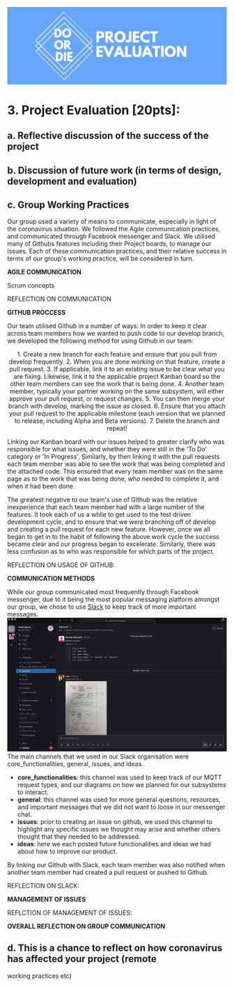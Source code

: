 ![Do or Die Project Evaluation](/Portfolio/Images/projectEvalLogo.png)

# 3. Project Evaluation [20pts]:
## a. Reflective discussion of the success of the project
## b. Discussion of future work (in terms of design, development and evaluation)
## c. Group Working Practices
Our group used a variety of means to communicate, especially in light of the coronavirus situation. We followed the Agile communication practices, and communicated through Facebook messenger and Slack. We utilised many of Githubs features including their Project boards, to manage our issues. Each of these communication practices, and their relative success in terms of our group's working practice, will be considered in turn. 

**AGILE COMMUNICATION** 

Scrum concepts 

REFLECTION ON COMMUNICATION 

**GITHUB PROCCESS**

Our team utilised Github in a number of ways. In order to keep it clear across team members how we wanted to push code to our develop branch, we developed the following method for using Github in our team: 

<p align="center"> 
  1. Create a new branch for each feature and ensure that you pull from develop frequently. 
  2. When you are done working on that feature, create a pull request. 
  3. If applicable, link it to an existing issue to be clear what you are fixing. Likewise, link it to the applicable project Kanban board so the other team members can see the work that is being done. 
  4. Another team member, typically your partner working on the same subsystem, will either approve your pull request, or request changes. 
  5. You can then merge your branch with develop, marking the issue as closed. 
  6. Ensure that you attach your pull request to the applicable milestone (each version that we planned to release, including Alpha and Beta versions). 
  7. Delete the branch and repeat!
</p> 

Linking our Kanban board with our issues helped to greater clarify who was responsible for what issues, and whether they were still in the 'To Do' category or 'In Progress'. Similarly, by then linking it with the pull requests each team member was able to see the work that was being completed and the attached code. This ensured that every team member was on the same page as to the work that was being done, who needed to complete it, and when it had been done. 

The greatest negative to our team's use of Github was the relative inexperience that each team member had with a large number of the features. It took each of us a while to get used to the test driven development cycle, and to ensure that we were branching off of develop and creating a pull request for each new feature. However, once we all began to get in to the habit of following the above work cycle the success became clear and our progress began to excelerate. Similarly, there was less confusion as to who was responsible for which parts of the project. 

REFLECTION ON USAGE OF GITHUB: 

**COMMUNICATION METHODS**

While our group communicated most frequently through Facebook messenger, due to it being the most popular messaging platform amongst our group, we chose to use [Slack](https://slack.com/intl/en-gb/) to keep track of more important messages. 
![Slack](/Portfolio/Images/slack.png) 
The main channels that we used in our Slack organisation were core_functionalities, general, issues, and ideas. 
* **core_functionalities**: this channel was used to keep track of our MQTT request types, and our diagrams on how we planned for our subsystems to interact. 
* **general**: this channel was used for more general questions, resources, and important messages that we did not want to loose in our messenger chat. 
* **issues**: prior to creating an issue on github, we used this channel to highlight any specific issues we thought may arise and whether others thought that they needed to be addressed. 
* **ideas**: here we each posted future functionalities and ideas we had about how to improve our product. 

By linking our Github with Slack, each team member was also notified when another team member had created a pull request or pushed to Github. 

REFLECTION ON SLACK: 

**MANAGEMENT OF ISSUES**

REFLCTION OF MANAGEMENT OF ISSUES: 

**OVERALL REFLECTION ON GROUP COMMUNICATION**

## d. This is a chance to reflect on how coronavirus has affected your project (remote
working practices etc)
